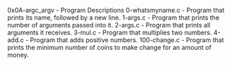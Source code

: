 0x0A-argc_argv - Program Descriptions
0-whatsmyname.c - Program that prints its name, followed by a new line.
1-args.c - Program that prints the number of arguments passed into it.
2-args.c - Program that prints all arguments it receives.
3-mul.c - Program that multiplies two numbers.
4-add.c - Program that adds positive numbers.
100-change.c - Program that prints the minimum number of
coins to make change for an amount of money.

